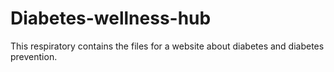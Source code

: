# Diabetes-wellness-hub
This respiratory contains the files for a website about diabetes and diabetes prevention.
